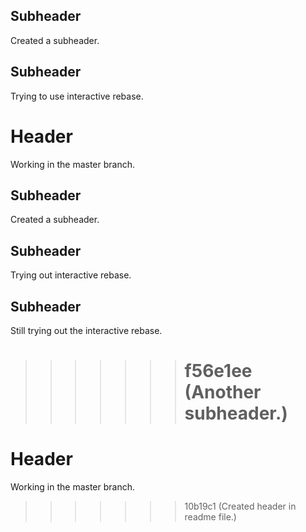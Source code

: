 ## Subheader

Created a subheader.

## Subheader

Trying to use interactive rebase.

# Header

Working in the master branch.

## Subheader

Created a subheader.

## Subheader

Trying out interactive rebase.

## Subheader

Still trying out the interactive rebase.

> > > > > > > # f56e1ee (Another subheader.)

# Header

Working in the master branch.

> > > > > > > 10b19c1 (Created header in readme file.)
